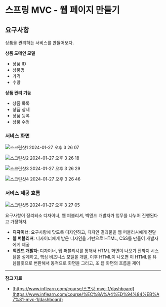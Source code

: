 # 스프링 MVC - 웹 페이지 만들기

## 요구사항

상품을 관리하는 서비스를 만들어보자.

**상품 도메인 모델**

- 상품 ID
- 상품명
- 가격
- 수량

**상품 관리 기능**

- 상품 목록
- 상품 상세
- 상품 등록
- 상품 수정

### **서비스 화면**

![스크린샷1 2024-01-27 오후 3 26 07](https://github.com/Heo-y-y/development-blog/assets/112863029/e7470170-5130-4fea-9cde-1b8eec528432)

![스크린샷2 2024-01-27 오후 3 26 18](https://github.com/Heo-y-y/development-blog/assets/112863029/cd3af269-e90a-41f3-a0b7-6f0be7203867)

![스크린샷3 2024-01-27 오후 3 26 29](https://github.com/Heo-y-y/development-blog/assets/112863029/320c24d7-82cf-4c35-a3ab-60cecd4cbb23)

![스크린샷4 2024-01-27 오후 3 26 46](https://github.com/Heo-y-y/development-blog/assets/112863029/b825757c-a556-40f0-ab51-568319d1afed)

### 서비스 제공 흐름

![스크린샷5 2024-01-27 오후 3 27 05](https://github.com/Heo-y-y/development-blog/assets/112863029/4c098e8d-fa6b-485b-bace-e241f9c80938)

요구사항이 정리되소 디자이너, 웹 퍼블리셔, 벡엔드 개발자가 업무를 나누어 진행된다고 가정하자.

- **디자이너**: 요구사랑에 맞도록 디자인하고, 디자인 결과물을 웹 퍼블리셔에게 전달
- **웹 퍼블리셔**: 디자이너에게 받은 디자인을 기반으로 HTML, CSS를 만들어 개발자에게 제공
- **백엔드 개발자**: 디자이너, 웹 퍼블리셔를 통해서 HTML 화면이 나오기 전까지 시스템을 설계하고, 핵심 비즈니스 모델을 개발, 이후 HTML이 나오면 이 HTML을 뷰 템플릿으로 변환해서 동적으로 화면을 그리고, 또 웹 화면의 흐름을 제어

---

**참고 자료**

- [https://www.inflearn.com/course/스프링-mvc-1/dashboard](https://www.inflearn.com/course/%EC%8A%A4%ED%94%84%EB%A7%81-mvc-1/dashboard)
